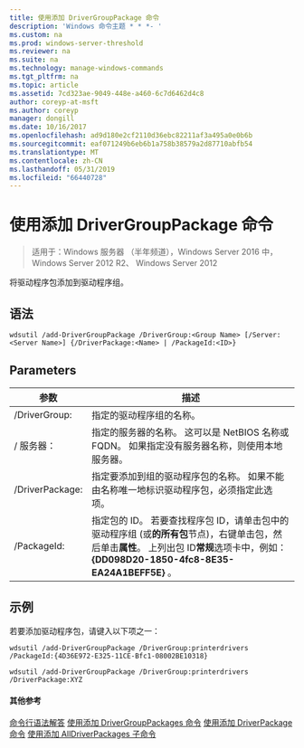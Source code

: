 ```yaml
---
title: 使用添加 DriverGroupPackage 命令
description: 'Windows 命令主题 * * *- '
ms.custom: na
ms.prod: windows-server-threshold
ms.reviewer: na
ms.suite: na
ms.technology: manage-windows-commands
ms.tgt_pltfrm: na
ms.topic: article
ms.assetid: 7cd323ae-9049-448e-a460-6c7d6462d4c8
author: coreyp-at-msft
ms.author: coreyp
manager: dongill
ms.date: 10/16/2017
ms.openlocfilehash: ad9d180e2cf2110d36ebc82211af3a495a0e0b6b
ms.sourcegitcommit: eaf071249b6eb6b1a758b38579a2d87710abfb54
ms.translationtype: MT
ms.contentlocale: zh-CN
ms.lasthandoff: 05/31/2019
ms.locfileid: "66440728"
---
```

# <a name="using-the-add-drivergrouppackage-command"></a>使用添加 DriverGroupPackage 命令

>适用于：Windows 服务器 （半年频道），Windows Server 2016 中，Windows Server 2012 R2、 Windows Server 2012

将驱动程序包添加到驱动程序组。
## <a name="syntax"></a>语法
```
wdsutil /add-DriverGroupPackage /DriverGroup:<Group Name> [/Server:<Server Name>] {/DriverPackage:<Name> | /PackageId:<ID>}
```
## <a name="parameters"></a>Parameters

|         参数         |                                                                                                                                               描述                                                                                                                                               |
|---------------------------|---------------------------------------------------------------------------------------------------------------------------------------------------------------------------------------------------------------------------------------------------------------------------------------------------------|
| /DriverGroup:<Group Name> |                                                                                                                                 指定的驱动程序组的名称。                                                                                                                                 |
|   / 服务器：<Server name>   |                                                                                  指定的服务器的名称。 这可以是 NetBIOS 名称或 FQDN。 如果指定没有服务器名称，则使用本地服务器。                                                                                  |
|   /DriverPackage:<Name>   |                                                                      指定要添加到组的驱动程序包的名称。 如果不能由名称唯一地标识驱动程序包，必须指定此选项。                                                                       |
|      /PackageId:<ID>      | 指定包的 ID。 若要查找程序包 ID，请单击包中的驱动程序组 (或**的所有包**节点)，右键单击包，然后单击**属性**。 上列出包 ID**常规**选项卡中，例如： **{DD098D20-1850-4fc8-8E35-EA24A1BEFF5E}** 。 |

## <a name="BKMK_examples"></a>示例
若要添加驱动程序包，请键入以下项之一：
```
wdsutil /add-DriverGroupPackage /DriverGroup:printerdrivers /PackageId:{4D36E972-E325-11CE-Bfc1-08002BE10318}
```
```
wdsutil /add-DriverGroupPackage /DriverGroup:printerdrivers /DriverPackage:XYZ
```
#### <a name="additional-references"></a>其他参考
[命令行语法解答](command-line-syntax-key.md)
[使用添加 DriverGroupPackages 命令](using-the-add-drivergrouppackages-command.md)
[使用添加 DriverPackage 命令](using-the-add-driverpackage-command.md)
 [使用添加 AllDriverPackages 子命令](using-the-add-alldriverpackages-subcommand.md)
